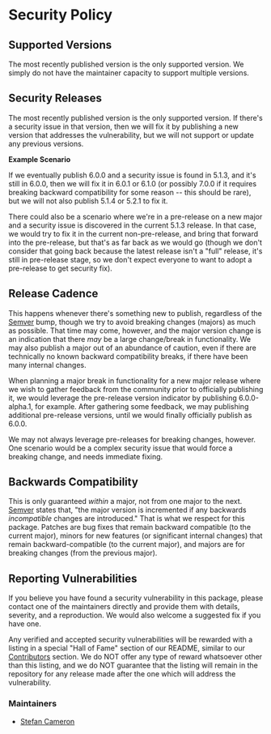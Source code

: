 # Security Policy

## Supported Versions

The most recently published version is the only supported version. We simply do not have the maintainer capacity to support multiple versions.

## Security Releases

The most recently published version is the only supported version. If there's a security issue in that version, then we will fix it by publishing a new version that addresses the vulnerability, but we will not support or update any previous versions.

__Example Scenario__

If we eventually publish 6.0.0 and a security issue is found in 5.1.3, and it's still in 6.0.0, then we will fix it in 6.0.1 or 6.1.0 (or possibly 7.0.0 if it requires breaking backward compatibility for some reason -- this should be rare), but we will not also publish 5.1.4 or 5.2.1 to fix it.

There could also be a scenario where we're in a pre-release on a new major and a security issue is discovered in the current 5.1.3 release. In that case, we would try to fix it in the current non-pre-release, and bring that forward into the pre-release, but that's as far back as we would go (though we don't consider that going back because the latest release isn't a "full" release, it's still in pre-release stage, so we don't expect everyone to want to adopt a pre-release to get security fix).

## Release Cadence

This happens whenever there's something new to publish, regardless of the [Semver](https://semver.org/) bump, though we try to avoid breaking changes (majors) as much as possible. That time may come, however, and the major version change is an indication that there _may_ be a large change/break in functionality. We may also publish a major out of an abundance of caution, even if there are technically no known backward compatibility breaks, if there have been many internal changes.

When planning a major break in functionality for a new major release where we wish to gather feedback from the community prior to officially publishing it, we would leverage the pre-release version indicator by publishing 6.0.0-alpha.1, for example. After gathering some feedback, we may publishing additional pre-release versions, until we would finally officially publish as 6.0.0.

We may not always leverage pre-releases for breaking changes, however. One scenario would be a complex security issue that would force a breaking change, and needs immediate fixing.

## Backwards Compatibility

This is only guaranteed _within_ a major, not from one major to the next. [Semver](https://semver.org/) states that, "the major version is incremented if any backwards _incompatible_ changes are introduced." That is what we respect for this package. Patches are bug fixes that remain backward compatible (to the current major), minors for new features (or significant internal changes) that remain backward-compatible (to the current major), and majors are for breaking changes (from the previous major).

## Reporting Vulnerabilities

If you believe you have found a security vulnerability in this package, please contact one of the maintainers directly and provide them with details, severity, and a reproduction. We would also welcome a suggested fix if you have one.

Any verified and accepted security vulnerabilities will be rewarded with a listing in a special "Hall of Fame" section of our README, similar to our [Contributors](./README.md#contributors) section. We do NOT offer any type of reward whatsoever other than this listing, and we do NOT guarantee that the listing will remain in the repository for any release made after the one which will address the vulnerability.

### Maintainers

- [Stefan Cameron](mailto:stefan@stefcameron.com)
